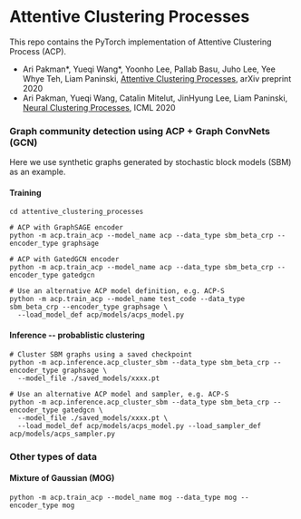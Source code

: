 # Attentive Clustering Processes

This repo contains the PyTorch implementation of Attentive Clustering Process (ACP).

- Ari Pakman*, Yueqi Wang*, Yoonho Lee, Pallab Basu, Juho Lee, Yee Whye Teh, Liam Paninski, [Attentive Clustering Processes](https://arxiv.org/abs/2010.15727), arXiv preprint 2020
- Ari Pakman, Yueqi Wang, Catalin Mitelut, JinHyung Lee, Liam Paninski, [Neural Clustering Processes](https://arxiv.org/abs/1901.00409), ICML 2020


### Graph community detection using ACP + Graph ConvNets (GCN)

Here we use synthetic graphs generated by stochastic block models (SBM) as an example.
#### Training
```
cd attentive_clustering_processes

# ACP with GraphSAGE encoder
python -m acp.train_acp --model_name acp --data_type sbm_beta_crp --encoder_type graphsage

# ACP with GatedGCN encoder
python -m acp.train_acp --model_name acp --data_type sbm_beta_crp --encoder_type gatedgcn

# Use an alternative ACP model definition, e.g. ACP-S
python -m acp.train_acp --model_name test_code --data_type sbm_beta_crp --encoder_type graphsage \
  --load_model_def acp/models/acps_model.py

```

#### Inference -- probablistic clustering
```
# Cluster SBM graphs using a saved checkpoint
python -m acp.inference.acp_cluster_sbm --data_type sbm_beta_crp --encoder_type graphsage \
  --model_file ./saved_models/xxxx.pt

# Use an alternative ACP model and sampler, e.g. ACP-S
python -m acp.inference.acp_cluster_sbm --data_type sbm_beta_crp --encoder_type gatedgcn \
  --model_file ./saved_models/xxxx.pt \
  --load_model_def acp/models/acps_model.py --load_sampler_def acp/models/acps_sampler.py

```

### Other types of data

#### Mixture of Gaussian (MOG)
```
python -m acp.train_acp --model_name mog --data_type mog --encoder_type mog
```

